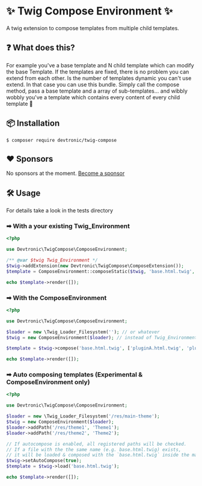 # ✨ Twig Compose Environment ✨
A twig extension to compose templates from multiple child templates.

## ❓ What does this?
For example you've a base template and N child template which can modify the base Template.
If the templates are fixed, there is no problem you can extend from each other.
Is the number of templates dynamic you can't use extend. In that case you can use this bundle.
Simply call the compose method, pass a base template and a array of sub-templates... and wibbly wobbly you've a template
which contains every content of every child template 🌠

## 📦 Installation
```bash
$ composer require devtronic/twig-compose
```

## ❤ Sponsors
No sponsors at the moment. [Become a sponsor](https://github.com/sponsors/devtronic)

## 🛠 Usage
For details take a look in the tests directory
### ➡ With a your existing Twig_Environment
```php
<?php

use Devtronic\TwigCompose\ComposeEnvironment;

/** @var $twig Twig_Environment */
$twig->addExtension(new Devtronic\TwigCompose\ComposeExtension());
$template = ComposeEnvironment::composeStatic($twig, 'base.html.twig', ['pluginA.html.twig', 'pluginB.html.twig']);

echo $template->render([]);
```

### ➡ With the ComposeEnvironment
```php
<?php

use Devtronic\TwigCompose\ComposeEnvironment;

$loader = new \Twig_Loader_Filesystem(''); // or whatever
$twig = new ComposeEnvironment($loader); // instead of Twig_Environment

$template = $twig->compose('base.html.twig', ['pluginA.html.twig', 'pluginB.html.twig']);

echo $template->render([]);
```

### ➡ Auto composing templates (Experimental & ComposeEnvironment only)
```php
<?php

use Devtronic\TwigCompose\ComposeEnvironment;

$loader = new \Twig_Loader_Filesystem('/res/main-theme');
$twig = new ComposeEnvironment($loader);
$loader->addPath('/res/theme1', 'Theme1');
$loader->addPath('/res/theme2', 'Theme2');

// If autocompose is enabled, all registered paths will be checked.
// If a file with the the same name (e.g. base.html.twig) exists,
// it will be loaded & composed with the `base.html.twig` inside the main-theme folder
$twig->setAutoCompose(true); 
$template = $twig->load('base.html.twig');

echo $template->render([]);
```
